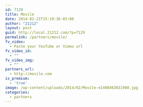 ```yaml
---
id: 7129
title: Movile
date: 2014-02-21T15:19:36-03:00
author: "21212"
layout: post
guid: http://local.21212.com/?p=7129
permalink: /partners/movile/
fv_video:
  - Paste your YouTube or Vimeo url
fv_video_id:
  - ""
fv_video_img:
  - ""
partners_url:
  - http://movile.com
is_premium:
  - 'true'
image: /wp-content/uploads/2014/02/Movile-e1408463031980.jpg
categories:
  - partners
---
```

